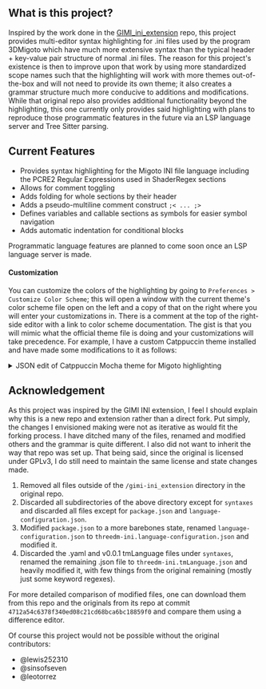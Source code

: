## What is this project?
Inspired by the work done in the [GIMI_ini_extension](https://github.com/lewis252310/GIMI_ini_Extension) repo, this project provides multi-editor syntax highlighting for .ini files used by the program 3DMigoto which have much more extensive syntax than the typical header + key-value pair structure of normal .ini files. The reason for this project's existence is then to improve upon that work by using more standardized scope names such that the highlighting will work with more themes out-of-the-box and will not need to provide its own theme; it also creates a grammar structure much more conducive to additions and modifications. While that original repo also provides additional functionality beyond the highlighting, this one currently only provides said highlighting with plans to reproduce those programmatic features in the future via an LSP language server and Tree Sitter parsing.

## Current Features

* Provides syntax highlighting for the Migoto INI file language including the PCRE2 Regular Expressions used in ShaderRegex sections
* Allows for comment toggling
* Adds folding for whole sections by their header
* Adds a pseudo-multiline comment construct `;< ... ;>`
* Defines variables and callable sections as symbols for easier symbol navigation
* Adds automatic indentation for conditional blocks

Programmatic language features are planned to come soon once an LSP language server is made.

#### Customization

You can customize the colors of the highlighting by going to `Preferences > Customize Color Scheme`; this will open a window with the current theme's color scheme file open on the left and a copy of that on the right where you will enter your customizations in. There is a comment at the top of the right-side editor with a link to color scheme documentation. The gist is that you will mimic what the official theme file is doing and your customizations will take precedence. For example, I have a custom Catppuccin theme installed and have made some modifications to it as follows:

<details>
<summary>JSON edit of Catppuccin Mocha theme for Migoto highlighting</summary>

```jsonc
{
	"rules":
	[
		{
			"scope": "variable.other.readwrite, punctuation.definition.variable",
			"foreground": "var(pink)"
		},
		{
			"scope": "entity.name.section",
			"foreground": "var(yellow)",
			"font_style": "italic"
		},
		{
			"scope": "source.migoto constant.language",
			"foreground": "var(red)",
			"font_style": ""
		},
		{
			"scope": "meta.variable.custom-resource variable.other.readwrite.migoto",
			"font_style": "italic"
		},
		{
			"scope": "keyword.control.flow.migoto",
			"font_style": "bold"
		},
		{
			"scope": "keyword.operator",
			"font_style": ""
		},
		{
			"scope": "entity.name.namespace.migoto",
			"foreground": "var(green)"
		},
		{
			"scope": "entity.name.function.section-type.migoto, support.type.dxgi-format",
			"foreground": "var(lavender)",
		},
		{
			"scope": "keyword.other.instruction",
			"foreground": "var(sapphire)",
			"font_style": "bold"
		},
		{
			"scope": "constant.other.path, constant.other.file",
			"font_style": "underline"
		},
		{
			"scope": "punctuation.parenthesis",
			"foreground": "var(overlay2)",
			"font_style": "italic"
		}
	]
}
```
</details>

## Acknowledgement
As this project was inspired by the GIMI INI extension, I feel I should explain why this is a new repo and extension rather than a direct fork. Put simply, the changes I envisioned making were not as iterative as would fit the forking process. I have ditched many of the files, renamed and modified others and the grammar is quite different. I also did not want to inherit the way that repo was set up. That being said, since the original is licensed under GPLv3, I do still need to maintain the same license and state changes made.

1. Removed all files outside of the `/gimi-ini_extension` directory in the original repo.
2. Discarded all subdirectories of the above directory except for `syntaxes` and discarded all files except for `package.json` and `language-configuration.json`.
3. Modified `package.json` to a more barebones state, renamed `language-configuration.json` to `threedm-ini.language-configuration.json` and modified it.
4. Discarded the .yaml and v0.0.1 tmLanguage files under `syntaxes`, renamed the remaining .json file to `threedm-ini.tmLanguage.json` and heavily modified it, with few things from the original remaining (mostly just some keyword regexes).

For more detailed comparison of modified files, one can download them from this repo and the originals from its repo at commit `4712a54c6378f340ed08c21cd68bca6bc18859f0` and compare them using a difference editor.

Of course this project would not be possible without the original contributors:
- @lewis252310
- @sinsofseven
- @leotorrez